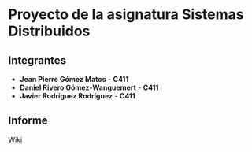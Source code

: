 # Proyecto de la asignatura Sistemas Distribuidos

## Integrantes

* **Jean Pierre Gómez Matos** - **C411**
* **Daniel Rivero Gómez-Wanguemert** - **C411**
* **Javier Rodríguez Rodríguez** - **C411**

## Informe

[Wiki](https://github.com/aka-cs/distributed-agenda/wiki)
